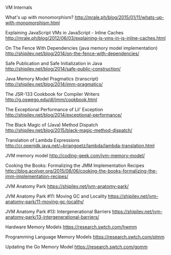 VM Internals

What's up with monomorphism?
http://mrale.ph/blog/2015/01/11/whats-up-with-monomorphism.html

Explaining JavaScript VMs in JavaScript - Inline Caches
http://mrale.ph/blog/2012/06/03/explaining-js-vms-in-js-inline-caches.html

On The Fence With Dependencies (java memory model implementation)
http://shipilev.net/blog/2014/on-the-fence-with-dependencies/

Safe Publication and Safe Initialization in Java
http://shipilev.net/blog/2014/safe-public-construction/

Java Memory Model Pragmatics (transcript)
http://shipilev.net/blog/2014/jmm-pragmatics/

The JSR-133 Cookbook for Compiler Writers
http://g.oswego.edu/dl/jmm/cookbook.html

The Exceptional Performance of Lil' Exception
http://shipilev.net/blog/2014/exceptional-performance/

The Black Magic of (Java) Method Dispatch
http://shipilev.net/blog/2015/black-magic-method-dispatch/

Translation of Lambda Expressions
http://cr.openjdk.java.net/~briangoetz/lambda/lambda-translation.html

JVM memory model
http://coding-geek.com/jvm-memory-model/

Cooking the Books: Formalizing the JMM Implementation Recipes
http://blog.acolyer.org/2015/08/06/cooking-the-books-formalizing-the-jmm-implementation-recipes/

JVM Anatomy Park
https://shipilev.net/jvm-anatomy-park/

JVM Anatomy Park #11: Moving GC and Locality
https://shipilev.net/jvm-anatomy-park/11-moving-gc-locality/

JVM Anatomy Park #13: Intergenerational Barriers
https://shipilev.net/jvm-anatomy-park/13-intergenerational-barriers/

Hardware Memory Models
https://research.swtch.com/hwmm

Programming Language Memory Models
https://research.swtch.com/plmm

Updating the Go Memory Model
https://research.swtch.com/gomm
